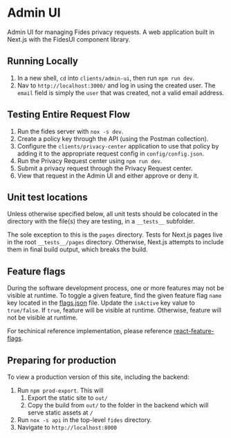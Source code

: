 # Admin UI

Admin UI for managing Fides privacy requests. A web application built in Next.js with the FidesUI component library.

## Running Locally

1. In a new shell, `cd` into `clients/admin-ui`, then run `npm run dev`.
1. Nav to `http://localhost:3000/` and log in using the created user. The `email` field is simply the `user` that was created, not a valid email address.

## Testing Entire Request Flow

1. Run the fides server with `nox -s dev`.
2. Create a policy key through the API (using the Postman collection).
3. Configure the `clients/privacy-center` application to use that policy by adding it to the appropriate request config in `config/config.json`.
4. Run the Privacy Request center using `npm run dev`.
5. Submit a privacy request through the Privacy Request center.
6. View that request in the Admin UI and either approve or deny it.

## Unit test locations

Unless otherwise specified below, all unit tests should be colocated in the directory with the file(s) they are testing, in a `__tests__` subfolder.

The sole exception to this is the `pages` directory. Tests for Next.js pages live in the root `__tests__/pages` directory. Otherwise, Next.js attempts to include them in final build output, which breaks the build.

## Feature flags

During the software development process, one or more features may not be visible at runtime. To toggle a given feature, find the given feature flag `name` key located in the [flags.json](/clients/admin-ui/srcgs.json) file. Update the `isActive` key value to `true/false`. If `true`, feature will be visible at runtime. Otherwise, feature will not be visible at runtime.

For techinical reference implementation, please reference [react-feature-flags](https://github.com/romaindso/react-feature-flags).

## Preparing for production

To view a production version of this site, including the backend:

1. Run `npm prod-export`. This will
   1. Export the static site to `out/`
   1. Copy the build from `out/` to the folder in the backend which will serve static assets at `/`
1. Run `nox -s api` in the top-level `fides` directory.
1. Navigate to `http://localhost:8000`
